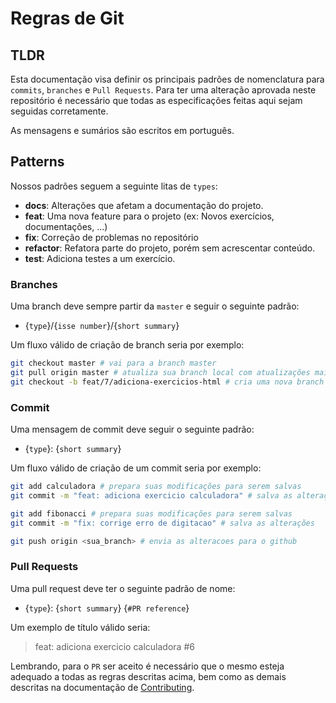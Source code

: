 # Regras de Git

## TLDR

Esta documentação visa definir os principais padrões de nomenclatura para `commits`, `branches` e `Pull Requests`.
Para ter uma alteração aprovada neste repositório é necessário que todas as especificações feitas aqui sejam seguidas corretamente.

As mensagens e sumários são escritos em português.

## Patterns

Nossos padrões seguem a seguinte litas de `types`:

- **docs**: Alterações que afetam a documentação do projeto.
- **feat**: Uma nova feature para o projeto (ex: Novos exercícios, documentações, ...)
- **fix**: Correção de problemas no repositório
- **refactor**: Refatora parte do projeto, porém sem acrescentar conteúdo.
- **test**: Adiciona testes a um exercício.

### Branches

Uma branch deve sempre partir da `master` e seguir o seguinte padrão:

- {`type`}/{`isse number`}/{`short summary`}

Um fluxo válido de criação de branch seria por exemplo:

```bash
git checkout master # vai para a branch master
git pull origin master # atualiza sua branch local com atualizações mais recentes do repo
git checkout -b feat/7/adiciona-exercicios-html # cria uma nova branch
```

### Commit

Uma mensagem de commit deve seguir o seguinte padrão:

- {`type`}: {`short summary`}

Um fluxo válido de criação de um commit seria por exemplo:

```bash
git add calculadora # prepara suas modificações para serem salvas
git commit -m "feat: adiciona exercicio calculadora" # salva as alterações

git add fibonacci # prepara suas modificações para serem salvas
git commit -m "fix: corrige erro de digitacao" # salva as alterações

git push origin <sua_branch> # envia as alteracoes para o github
```

### Pull Requests

Uma pull request deve ter o seguinte padrão de nome:

- {`type`}: {`short summary`} {`#PR reference`}

Um exemplo de título válido seria:

> feat: adiciona exercicio calculadora  #6

Lembrando, para o `PR` ser aceito é necessário que o mesmo esteja adequado a todas as regras descritas acima, bem como as demais descritas na documentação de [Contributing](./CONTRIBUTING.md).
